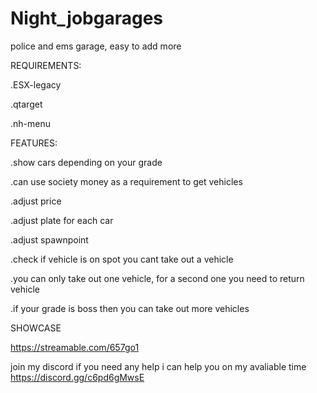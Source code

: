 # Night_jobgarages

police and ems garage, easy to add more

REQUIREMENTS:

.ESX-legacy

.qtarget

.nh-menu

FEATURES: 

.show cars depending on your grade

.can use society money as a requirement to get vehicles

.adjust price

.adjust plate for each car

.adjust spawnpoint

.check if vehicle is on spot you cant take out a vehicle

.you can only take out one vehicle, for a second one you need to return vehicle

.if your grade is boss then you can take out more vehicles

SHOWCASE

https://streamable.com/657go1

join my discord if you need any help i can help you on my avaliable time https://discord.gg/c6pd6gMwsE
